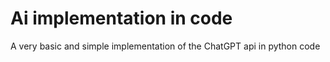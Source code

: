 # Ai implementation in code

A very basic and simple implementation of the ChatGPT api in python code 
  